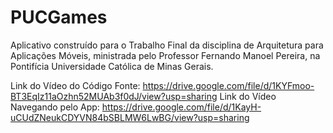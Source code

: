 # PUCGames

Aplicativo construído para o Trabalho Final da disciplina de Arquitetura para Aplicações Móveis, ministrada pelo Professor Fernando Manoel Pereira, na Pontifícia Universidade Católica de Minas Gerais.

Link do Vídeo do Código Fonte: https://drive.google.com/file/d/1KYFmoo-BT3EqIz11aOzhn52MUAb3f0dJ/view?usp=sharing
Link do Vídeo Navegando pelo App: https://drive.google.com/file/d/1KayH-uCUdZNeukCDYVN84bSBLMW6LwBG/view?usp=sharing

